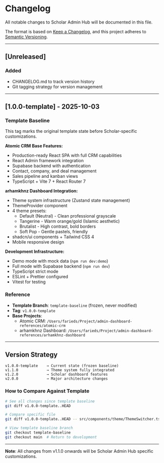 # Changelog

All notable changes to Scholar Admin Hub will be documented in this file.

The format is based on [Keep a Changelog](https://keepachangelog.com/en/1.0.0/),
and this project adheres to [Semantic Versioning](https://semver.org/spec/v2.0.0.html).

---

## [Unreleased]

### Added
- CHANGELOG.md to track version history
- Git tagging strategy for version management

---

## [1.0.0-template] - 2025-10-03

### Template Baseline
This tag marks the original template state before Scholar-specific customizations.

**Atomic CRM Base Features:**
- Production-ready React SPA with full CRM capabilities
- React Admin framework integration
- Supabase backend with authentication
- Contact, company, and deal management
- Sales pipeline and kanban views
- TypeScript + Vite 7 + React Router 7

**arhamkhnz Dashboard Integration:**
- Theme system infrastructure (Zustand state management)
- ThemeProvider component
- 4 theme presets:
  - Default (Neutral) - Clean professional grayscale
  - Tangerine - Warm orange/gold (Islamic aesthetic)
  - Brutalist - High contrast, bold borders
  - Soft Pop - Gentle pastels, friendly
- shadcn/ui components + Tailwind CSS 4
- Mobile responsive design

**Development Infrastructure:**
- Demo mode with mock data (`npm run dev:demo`)
- Full mode with Supabase backend (`npm run dev`)
- TypeScript strict mode
- ESLint + Prettier configured
- Vitest for testing

### Reference
- **Template Branch**: `template-baseline` (frozen, never modified)
- **Tag**: `v1.0.0-template`
- **Base Projects**:
  - Atomic CRM: `/Users/farieds/Project/admin-dashboard-references/atomic-crm`
  - arhamkhnz Dashboard: `/Users/farieds/Project/admin-dashboard-references/arhamkhnz-dashboard`

---

## Version Strategy

```
v1.0.0-template    → Current state (frozen baseline)
v1.1.0             → Theme system fully integrated
v1.2.0             → Scholar dashboard features
v2.0.0             → Major architecture changes
```

### How to Compare Against Template

```bash
# See all changes since template baseline
git diff v1.0.0-template..HEAD

# Compare specific file
git diff v1.0.0-template..HEAD -- src/components/theme/ThemeSwitcher.tsx

# View template baseline branch
git checkout template-baseline
git checkout main  # Return to development
```

---

**Note**: All changes from v1.1.0 onwards will be Scholar Admin Hub specific customizations.
